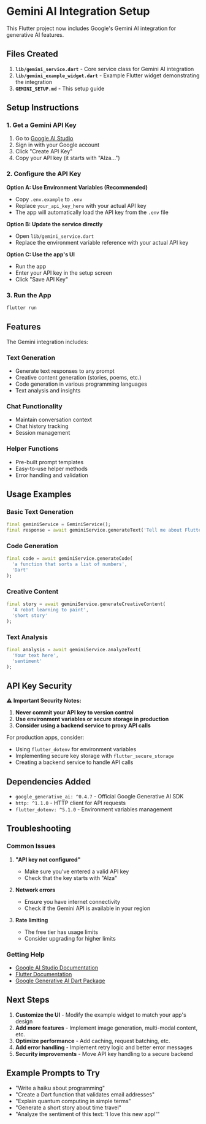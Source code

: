 # Gemini AI Integration Setup

This Flutter project now includes Google's Gemini AI integration for generative AI features.

## Files Created

1. **`lib/gemini_service.dart`** - Core service class for Gemini AI integration
2. **`lib/gemini_example_widget.dart`** - Example Flutter widget demonstrating the integration
3. **`GEMINI_SETUP.md`** - This setup guide

## Setup Instructions

### 1. Get a Gemini API Key

1. Go to [Google AI Studio](https://makersuite.google.com/app/apikey)
2. Sign in with your Google account
3. Click "Create API Key"
4. Copy your API key (it starts with "AIza...")

### 2. Configure the API Key

**Option A: Use Environment Variables (Recommended)**

- Copy `.env.example` to `.env`
- Replace `your_api_key_here` with your actual API key
- The app will automatically load the API key from the `.env` file

**Option B: Update the service directly**

- Open `lib/gemini_service.dart`
- Replace the environment variable reference with your actual API key

**Option C: Use the app's UI**

- Run the app
- Enter your API key in the setup screen
- Click "Save API Key"

### 3. Run the App

```bash
flutter run
```

## Features

The Gemini integration includes:

### Text Generation

- Generate text responses to any prompt
- Creative content generation (stories, poems, etc.)
- Code generation in various programming languages
- Text analysis and insights

### Chat Functionality

- Maintain conversation context
- Chat history tracking
- Session management

### Helper Functions

- Pre-built prompt templates
- Easy-to-use helper methods
- Error handling and validation

## Usage Examples

### Basic Text Generation

```dart
final geminiService = GeminiService();
final response = await geminiService.generateText('Tell me about Flutter');
```

### Code Generation

```dart
final code = await geminiService.generateCode(
  'a function that sorts a list of numbers',
  'Dart'
);
```

### Creative Content

```dart
final story = await geminiService.generateCreativeContent(
  'A robot learning to paint',
  'short story'
);
```

### Text Analysis

```dart
final analysis = await geminiService.analyzeText(
  'Your text here',
  'sentiment'
);
```

## API Key Security

⚠️ **Important Security Notes:**

1. **Never commit your API key to version control**
2. **Use environment variables or secure storage in production**
3. **Consider using a backend service to proxy API calls**

For production apps, consider:

- Using `flutter_dotenv` for environment variables
- Implementing secure key storage with `flutter_secure_storage`
- Creating a backend service to handle API calls

## Dependencies Added

- `google_generative_ai: ^0.4.7` - Official Google Generative AI SDK
- `http: ^1.1.0` - HTTP client for API requests
- `flutter_dotenv: ^5.1.0` - Environment variables management

## Troubleshooting

### Common Issues

1. **"API key not configured"**

   - Make sure you've entered a valid API key
   - Check that the key starts with "AIza"

2. **Network errors**

   - Ensure you have internet connectivity
   - Check if the Gemini API is available in your region

3. **Rate limiting**
   - The free tier has usage limits
   - Consider upgrading for higher limits

### Getting Help

- [Google AI Studio Documentation](https://ai.google.dev/docs)
- [Flutter Documentation](https://docs.flutter.dev/)
- [Google Generative AI Dart Package](https://pub.dev/packages/google_generative_ai)

## Next Steps

1. **Customize the UI** - Modify the example widget to match your app's design
2. **Add more features** - Implement image generation, multi-modal content, etc.
3. **Optimize performance** - Add caching, request batching, etc.
4. **Add error handling** - Implement retry logic and better error messages
5. **Security improvements** - Move API key handling to a secure backend

## Example Prompts to Try

- "Write a haiku about programming"
- "Create a Dart function that validates email addresses"
- "Explain quantum computing in simple terms"
- "Generate a short story about time travel"
- "Analyze the sentiment of this text: 'I love this new app!'"
